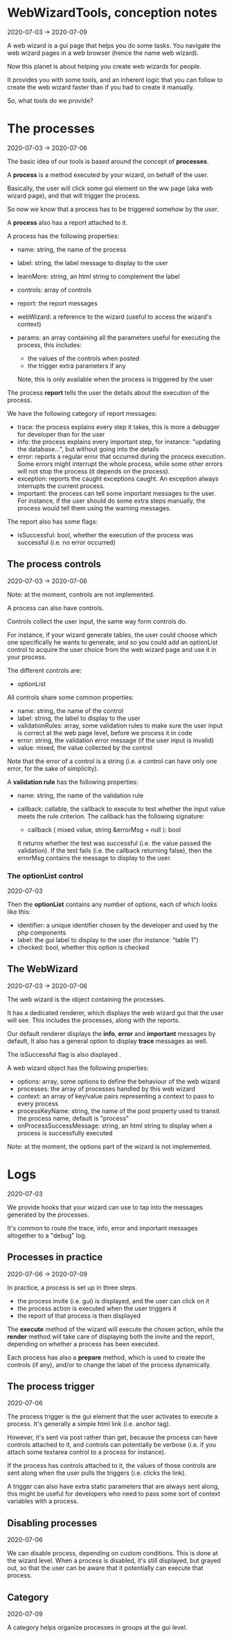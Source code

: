 WebWizardTools, conception notes
==========
2020-07-03 -> 2020-07-09



A web wizard is a gui page that helps you do some tasks. You navigate the web wizard pages in a web browser (hence the name web wizard).



Now this planet is about helping you create web wizards for people.



It provides you with some tools, and an inherent logic that you can follow to create the web wizard faster than if you had to create it manually.



So, what tools do we provide?




The processes
========
2020-07-03 -> 2020-07-06


The basic idea of our tools is based around the concept of **processes**.

A **process** is a method executed by your wizard, on behalf of the user. 

Basically, the user will click some gui element on the ww page (aka web wizard page), and that will trigger the process.


So now we know that a process has to be triggered somehow by the user.

A **process** also has a report attached to it.


A process has the following properties:

- name: string, the name of the process
- label: string, the label message to display to the user
- learnMore: string, an html string to complement the label        
- controls: array of controls
- report: the report messages
- webWizard: a reference to the wizard (useful to access the wizard's context) 
- params: an array containing all the parameters useful for executing the process, this includes:
    - the values of the controls when posted
    - the trigger extra parameters if any 
    
    Note, this is only available when the process is triggered by the user


 



The process **report** tells the user the details about the execution of the process.

We have the following category of report messages:

- trace: the process explains every step it takes, this is more a debugger for developer than for the user
- info: the process explains every important step, for instance: "updating the database...", but without going into the details
- error: reports a regular error that occurred during the process execution. Some errors might interrupt the whole process, while some other errors will not stop the process (it depends on the process). 
- exception: reports the caught exceptions caught. An exception always interrupts the current process.  
- important: the process can tell some important messages to the user. For instance, if the user should do some extra steps manually, the process would tell them using the warning messages. 


The report also has some flags:

- isSuccessful: bool, whether the execution of the process was successful (i.e. no error occurred)








The process controls
---------
2020-07-03 -> 2020-07-06


Note: at the moment, controls are not implemented.

A process can also have controls.


Controls collect the user input, the same way form controls do.


For instance, if your wizard generate tables, the user could choose which one specifically he wants to generate, and so you could add an optionList control
to acquire the user choice from the web wizard page and use it in your process.

The different controls are:

- optionList


All controls share some common properties:

- name: string, the name of the control
- label: string, the label to display to the user
- validationRules: array, some validation rules to make sure the user input is correct at the web page level, before we process it in code
- error: string, the validation error message (if the user input is invalid)
- value: mixed, the value collected by the control



Note that the error of a control is a string (i.e. a control can have only one error, for the sake of simplicity).


A **validation rule** has the following properties:

- name: string, the name of the validation rule
- callback: callable, the callback to execute to test whether the input value meets the rule criterion.
    The callback has the following signature:
    
    - callback ( mixed value,  string &errorMsg = null ): bool    
    
    It returns whether the test was successful (i.e. the value passed the validation).
    If the test fails (i.e. the callback returning false), then the errorMsg contains the message to display to the user.
    
                




### The optionList control

2020-07-03


Then the **optionList** contains any number of options, each of which looks like this:

- identifier: a unique identifier chosen by the developer and used by the php components
- label: the gui label to display to the user (for instance: "table 1")
- checked: bool, whether this option is checked







The WebWizard
----------
2020-07-03 -> 2020-07-06


The web wizard is the object containing the processes.

It has a dedicated renderer, which displays the web wizard gui that the user will see.
This includes the processes, along with the reports.

Our default renderer displays the **info**, **error** and **important** messages by default,
It also has a general option to display **trace** messages as well.

The isSuccessful flag is also displayed . 


A web wizard object has the following properties:

- options: array, some options to define the behaviour of the web wizard
- processes: the array of processes handled by this web wizard 
- context: an array of key/value pairs representing a context to pass to every process 
- processKeyName: string, the name of the post property used to transit the process name, default is "process" 
- onProcessSuccessMessage: string, an html string to display when a process is successfully executed 



Note: at the moment, the options part of the wizard is not implemented.






Logs
========
2020-07-03

We provide hooks that your wizard can use to tap into the messages generated by the processes.

It's common to route the trace, info, error and important messages altogether to a "debug" log. 



Processes in practice
-----------
2020-07-06 -> 2020-07-09


In practice, a process is set up in three steps.


- the process invite (i.e. gui) is displayed, and the user can click on it
- the process action is executed when the user triggers it
- the report of that process is then displayed


The **execute** method of the wizard will execute the chosen action,
while the **render** method will take care of displaying both the invite and the report,
depending on whether a process has been executed.



Each process has also a **prepare** method, which is used to create the controls (if any), and/or to change the label of the process dynamically.




The process trigger
----------
2020-07-06

The process trigger is the gui element that the user activates to execute a process.
It's generally a simple html link (i.e. anchor tag).

However, it's sent via post rather than get, because the process can have controls attached to it, and controls can potentially
be verbose (i.e. if you attach some textarea control to a process for instance).



If the process has controls attached to it, the values of those controls are sent along when the user pulls the triggers (i.e. clicks the link).

A trigger can also have extra static parameters that are always sent along, this might be useful for developers who need to pass some sort
of context variables with a process.  



Disabling processes
-----------
2020-07-06


We can disable process, depending on custom conditions. This is done at the wizard level.
When a process is disabled, it's still displayed, but grayed out, so that the user can be aware that it potentially can execute that process.




Category
-----------
2020-07-09


A category helps organize processes in groups at the gui level.




 